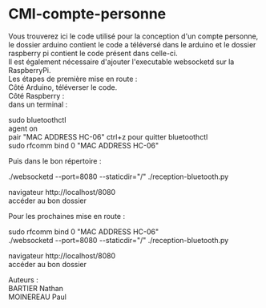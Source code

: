 # CMI-compte-personne

Vous trouverez ici le code utilisé pour la conception d'un compte personne, le dossier arduino contient le code a téléversé dans le arduino et le dossier raspberry pi contient le code présent dans celle-ci.   
Il est également nécessaire d'ajouter l'executable websocketd sur la RaspberryPi.  
Les étapes de première mise en route :  
Côté Arduino, téléverser le code.  
Côté Raspberry :   
dans un terminal :  
  
sudo bluetoothctl  
agent on  
pair "MAC ADDRESS HC-06" 
ctrl+z pour quitter bluetoothctl  
sudo rfcomm bind 0 "MAC ADDRESS HC-06"
  
Puis dans le bon répertoire :   
  
./websocketd --port=8080 --staticdir="/" ./reception-bluetooth.py  
  
navigateur http://localhost/8080  
accéder au bon dossier  
  
Pour les prochaines mise en route :   
   
sudo rfcomm bind 0 "MAC ADDRESS HC-06"  
./websocketd --port=8080 --staticdir="/" ./reception-bluetooth.py  
  
navigateur http://localhost/8080  
accéder au bon dossier  

Auteurs :   
BARTIER Nathan  
MOINEREAU Paul  


